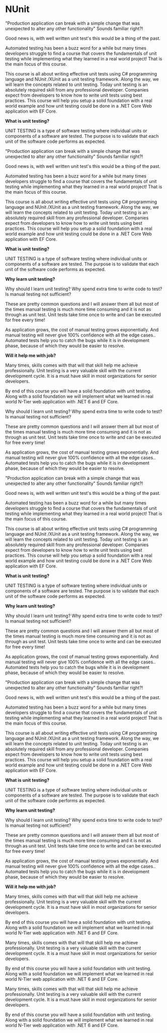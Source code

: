 # NUnit

"Production application can break with a simple change that was unexpected to alter any other functionality" Sounds familiar right?! 

Good news is, with well written unit test's this would be a thing of the past.

Automated testing has been a buzz word for a while but many times developers struggle to find a course that covers the fundamentals of unit testing while implementing what they learned in a real world project! That is the main focus of this course.

This course is all about writing effective unit tests using C# programming language and NUnit /XUnit as a unit testing framework. Along the way, we will learn the concepts related to unit testing. Today unit testing is an absolutely required skill from any professional developer. Companies expect from developers to know how to write unit tests using best practices. This course will help you setup a solid foundation with a real world example and how unit testing could be done in a .NET Core Web application with EF Core.



**What is unit testing?**

UNIT TESTING is a type of software testing where individual units or components of a software are tested. The purpose is to validate that each unit of the software code performs as expected.



"Production application can break with a simple change that was unexpected to alter any other functionality" Sounds familiar right?! 

Good news is, with well written unit test's this would be a thing of the past.

Automated testing has been a buzz word for a while but many times developers struggle to find a course that covers the fundamentals of unit testing while implementing what they learned in a real world project! That is the main focus of this course.

This course is all about writing effective unit tests using C# programming language and NUnit /XUnit as a unit testing framework. Along the way, we will learn the concepts related to unit testing. Today unit testing is an absolutely required skill from any professional developer. Companies expect from developers to know how to write unit tests using best practices. This course will help you setup a solid foundation with a real world example and how unit testing could be done in a .NET Core Web application with EF Core.



**What is unit testing?**

UNIT TESTING is a type of software testing where individual units or components of a software are tested. The purpose is to validate that each unit of the software code performs as expected.



**Why learn unit testing?**

Why should I learn unit testing? Why spend extra time to write code to test? Is manual testing not sufficient? 

These are pretty common questions and I will answer them all but most of the times manual testing is much more time consuming and it is not as through as unit test. Unit tests take time once to write and can be executed for free every time! 

As application grows, the cost of manual testing grows exponentially. And manual testing will never give 100% confidence with all the edge cases.. Automated tests help you to catch the bugs while it is in development phase, because of which they would be easier to resolve.



**Will it help me with job?**

Many times, skills comes with that will that skill help me achieve professionally. Unit testing is a very valuable skill with the current development cycle. It is a must have skill in most organizations for senior developers.



By end of this course you will have a solid foundation with unit testing. Along with a solid foundation we will implement what we learned in real world N-Tier web application with .NET 6 and EF Core.

Why should I learn unit testing? Why spend extra time to write code to test? Is manual testing not sufficient? 

These are pretty common questions and I will answer them all but most of the times manual testing is much more time consuming and it is not as through as unit test. Unit tests take time once to write and can be executed for free every time! 

As application grows, the cost of manual testing grows exponentially. And manual testing will never give 100% confidence with all the edge cases.. Automated tests help you to catch the bugs while it is in development phase, because of which they would be easier to resolve.



"Production application can break with a simple change that was unexpected to alter any other functionality" Sounds familiar right?! 

Good news is, with well written unit test's this would be a thing of the past.

Automated testing has been a buzz word for a while but many times developers struggle to find a course that covers the fundamentals of unit testing while implementing what they learned in a real world project! That is the main focus of this course.

This course is all about writing effective unit tests using C# programming language and NUnit /XUnit as a unit testing framework. Along the way, we will learn the concepts related to unit testing. Today unit testing is an absolutely required skill from any professional developer. Companies expect from developers to know how to write unit tests using best practices. This course will help you setup a solid foundation with a real world example and how unit testing could be done in a .NET Core Web application with EF Core.



**What is unit testing?**

UNIT TESTING is a type of software testing where individual units or components of a software are tested. The purpose is to validate that each unit of the software code performs as expected.



**Why learn unit testing?**

Why should I learn unit testing? Why spend extra time to write code to test? Is manual testing not sufficient? 

These are pretty common questions and I will answer them all but most of the times manual testing is much more time consuming and it is not as through as unit test. Unit tests take time once to write and can be executed for free every time! 

As application grows, the cost of manual testing grows exponentially. And manual testing will never give 100% confidence with all the edge cases.. Automated tests help you to catch the bugs while it is in development phase, because of which they would be easier to resolve.



"Production application can break with a simple change that was unexpected to alter any other functionality" Sounds familiar right?! 

Good news is, with well written unit test's this would be a thing of the past.

Automated testing has been a buzz word for a while but many times developers struggle to find a course that covers the fundamentals of unit testing while implementing what they learned in a real world project! That is the main focus of this course.

This course is all about writing effective unit tests using C# programming language and NUnit /XUnit as a unit testing framework. Along the way, we will learn the concepts related to unit testing. Today unit testing is an absolutely required skill from any professional developer. Companies expect from developers to know how to write unit tests using best practices. This course will help you setup a solid foundation with a real world example and how unit testing could be done in a .NET Core Web application with EF Core.



**What is unit testing?**

UNIT TESTING is a type of software testing where individual units or components of a software are tested. The purpose is to validate that each unit of the software code performs as expected.



**Why learn unit testing?**

Why should I learn unit testing? Why spend extra time to write code to test? Is manual testing not sufficient? 

These are pretty common questions and I will answer them all but most of the times manual testing is much more time consuming and it is not as through as unit test. Unit tests take time once to write and can be executed for free every time! 

As application grows, the cost of manual testing grows exponentially. And manual testing will never give 100% confidence with all the edge cases.. Automated tests help you to catch the bugs while it is in development phase, because of which they would be easier to resolve.



**Will it help me with job?**

Many times, skills comes with that will that skill help me achieve professionally. Unit testing is a very valuable skill with the current development cycle. It is a must have skill in most organizations for senior developers.



By end of this course you will have a solid foundation with unit testing. Along with a solid foundation we will implement what we learned in real world N-Tier web application with .NET 6 and EF Core.

Many times, skills comes with that will that skill help me achieve professionally. Unit testing is a very valuable skill with the current development cycle. It is a must have skill in most organizations for senior developers.



By end of this course you will have a solid foundation with unit testing. Along with a solid foundation we will implement what we learned in real world N-Tier web application with .NET 6 and EF Core.

Many times, skills comes with that will that skill help me achieve professionally. Unit testing is a very valuable skill with the current development cycle. It is a must have skill in most organizations for senior developers.



By end of this course you will have a solid foundation with unit testing. Along with a solid foundation we will implement what we learned in real world N-Tier web application with .NET 6 and EF Core.
